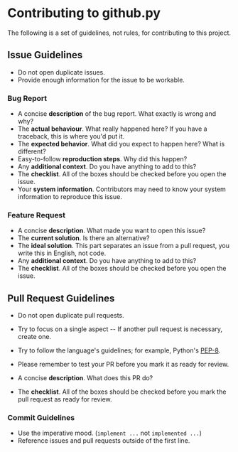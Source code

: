 # Contributing to github.py

The following is a set of guidelines, not rules, for contributing to this project.


## Issue Guidelines

<!-- A good example issue can be found [here](...). -->

- Do not open duplicate issues.
- Provide enough information for the issue to be workable.


### Bug Report

- A concise **description** of the bug report. What exactly is wrong and why?
- The **actual behaviour**. What really happened here? If you have a traceback, this is where you'd put it.
- The **expected behavior**. What did you expect to happen here? What is different?
- Easy-to-follow **reproduction steps**. Why did this happen?
- Any **additional context**. Do you have anything to add to this?
- The **checklist**. All of the boxes should be checked before you open the issue.
- Your **system information**. Contributors may need to know your system information to reproduce this issue.


### Feature Request

- A concise **description**. What made you want to open this issue?
- The **current solution**. Is there an alternative?
- The **ideal solution**. This part separates an issue from a pull request, you write this in English, not code.
- Any **additional context**. Do you have anything to add to this?
- The **checklist**. All of the boxes should be checked before you open the issue.


## Pull Request Guidelines

<!-- A good example pull request can be found [here](...). -->

- Do not open duplicate pull requests.
- Try to focus on a single aspect -- If another pull request is necessary, create one.
- Try to follow the language's guidelines; for example, Python's [PEP-8](https://www.python.org/dev/peps/pep-0008/).
- Please remember to test your PR before you mark it as ready for review.

- A concise **description**. What does this PR do?
- The **checklist**. All of the boxes should be checked before you mark the pull request as ready for review.


### Commit Guidelines

- Use the imperative mood. (`implement ...` not `implemented ...`)
- Reference issues and pull requests outside of the first line.
